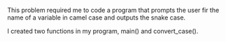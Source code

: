 This problem required me to code a program that prompts the user fir the name of a variable in camel case and outputs the snake case.

I created two functions in my program, main() and convert_case().